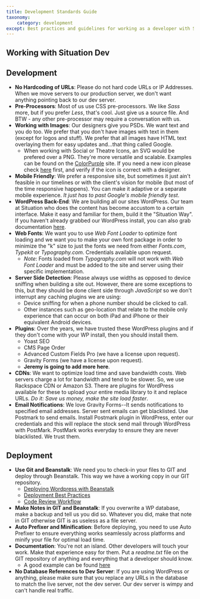 ```yaml
---
title: Development Standards Guide
taxonomy:
    category: development
except: Best practices and guidelines for working as a developer with Situaiton Interactive.
---
```


## Working with Situation Dev

## Development

- **No Hardcoding of URLs**: Please do not hard code URLs or IP Addresses.  When we move servers to our production server, we don't want anything pointing back to our dev server.
- **Pre-Processors**: Most of us use CSS pre-processors.  We like *Sass* more, but if you prefer *Less*, that's cool.  Just give us a source file.  And BTW - any other pre-processor may require a conversation with us.
- **Working with Images**: Our designers give you PSDs.  We want text and you do too.  We prefer that you don't have images with text in them (except for logos and stuff).  We prefer that all images have HTML text overlaying them for easy updates and...that thing called Google.
	- When working with Social or Theatre Icons, an SVG would be prefered over a PNG. They're more versatile and scalable. Examples can be found on the [ColorPurple](http://colorpurple.com/) site. If you need a new icon please check [here](http://dev.bowdenweb.com/a/i/cons/icomoon/svg/) first, and verify if the icon is correct with a designer.
- **Mobile Friendly**: We prefer a responsive site, but sometimes it just ain't feasible in our timelines or with the client's vision for mobile (but most of the time responsive happens).  You can make it adaptive or a separate mobile experience.  *It just has to past Google's mobile friendly test*.
- **WordPress Back-End**: We are building all our sites WordPress.  Our team at Situation who does the content has become accustom to a certain interface.  Make it easy and familiar for them, build it the "Situation Way".  If you haven't already grabbed our WordPress install, you can also grab documentation [here](#).
- **Web Fonts**: We want you to use *Web Font Loader* to optimize font loading and we want you to make your own font package in order to minimize the "k" size to just the fonts we need from either *Fonts.com*, *Typekit* or *Typography.com*.  Credentials available upon request.
	- *Note*: Fonts loaded from *Typography.com* will not work with *Web Font Loader* and must be added to the site and server using their specific implementation.
- **Server Side Detection**: Please always use widths as opposed to device sniffing when building a site out.  However, there are some exceptions to this, but they should be done client side through *JavaScript* so we don't interrupt any caching plugins we are using:
	- Device sniffing for when a phone number should be clicked to call.
	- Other instances such as geo-location that relate to the mobile only experience that can occur on both iPad and iPhone or their equivalent Android devices.  
- **Plugins**: Over the years, we have trusted these WordPress plugins and if they don't come with your WP install, then you should install them.
	- Yoast SEO
	- CMS Page Order
	- Advanced Custom Fields Pro (we have a license upon request).
	- Gravity Forms (we have a license upon request).
	- **Jeremy is going to add more here**.
- **CDNs**: We want to optimize load time and save bandwidth costs.  Web servers charge a lot for bandwidth and tend to be slower.  So, we use Rackspace CDN or Amazon S3.  There are plugins for WordPress available for these to upload your entire media library to it and replace URLs.  *Do it: Save us money, make the site load faster*.
- **Email Notifications**: We love Gravity Forms--It sends notifications to specified email addresses.  Server sent emails can get blacklisted.  Use Postmark to send emails.  Install Postmark plugin in WordPress, enter our credentials and this will replace the stock send mail through WordPress with PostMark.  PostMark works everyday to ensure they are never blacklisted.  We trust them.

## Deployment

- **Use Git and Beanstalk**: We need you to check-in your files to GIT and deploy through Beanstalk.  This way we have a working copy in our GIT repository.
	- [Deploying Wordpress with Beanstalk](http://guides.beanstalkapp.com/deployments/deploying-wordpress.html)
	- [Deployment Best Practices](http://guides.beanstalkapp.com/deployments/best-practices.html)
	- [Code Review Workflow](http://guides.beanstalkapp.com/code-review/guide-to-code-review.html)
- **Make Notes in GIT and Beanstalk**: If you overwrite a WP database, make a backup and tell us you did so.  Whatever you did, make that note in GIT otherwise GIT is as useless as a file server.
- **Auto Prefixer and Minification**: Before deploying, you need to use Auto Prefixer to ensure everything works seamlessly across platforms and minify your file for optimal load time.
- **Documentation**: You're not an island.  Other developers will touch your work.  Make that experience easy for them.  Put a *readme.txt* file on the GIT repository of anything and everything that a developer should know.
	- A good example can be found [here](https://bitbucket.org/situationinteractive/oneworldobservatory.com)
- **No Database References to Dev Server**: If you are using WordPress or anything, please make sure that you replace any URLs in the database to match the live server, not the dev server.  Our dev server is wimpy and can't handle real traffic.

